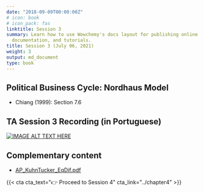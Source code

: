 ```yaml
---
date: "2018-09-09T00:00:00Z"
# icon: book
# icon_pack: fas
linktitle: Session 3
summary: Learn how to use Wowchemy's docs layout for publishing online courses, software
  documentation, and tutorials.
title: Session 3 (July 06, 2021)
weight: 3
output: md_document
type: book
---
```





## Political Business Cycle: Nordhaus Model
- Chiang (1999): Section 7.6

## TA Session 3 Recording (in Portuguese)

[![IMAGE ALT TEXT HERE](https://img.youtube.com/vi/BzDElS-khy8/maxresdefault.jpg)](https://www.youtube.com/watch?v=BzDElS-khy8)


## Complementary content
- [AP_KuhnTucker_EqDif.pdf](../AP_KuhnTucker_EqDif.pdf)

{{< cta cta_text="👉 Proceed to Session 4" cta_link="../chapter4" >}}
